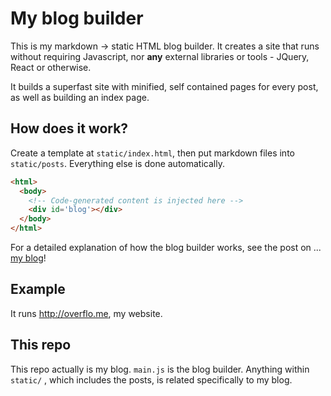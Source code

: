 # My blog builder

This is my markdown -> static HTML blog builder. It creates a site that runs without requiring
Javascript, nor **any** external libraries or tools - JQuery, React or otherwise.

It builds a superfast site with minified, self contained pages for every post, as well as building an index page.

## How does it work?

Create a template at `static/index.html`, then put markdown files into `static/posts`.
Everything else is done automatically.

```html
<html>
  <body>
    <!-- Code-generated content is injected here -->
    <div id='blog'></div>
  </body>
</html>
```

For a detailed explanation of how the blog builder works, see the post on
... [my blog](http://overflo.me/posts/theBlogBuilder.md.html)!

## Example

It runs http://overflo.me, my website.

## This repo

This repo actually is my blog. `main.js` is the blog builder.
Anything within `static/` , which includes the posts, is related
specifically to my blog.

